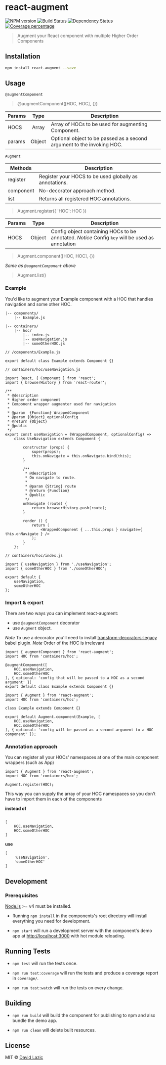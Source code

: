 # react-augment

[![NPM version][npm-image]][npm-url] [![Build Status][travis-image]][travis-url] [![Dependency Status][daviddm-image]][daviddm-url] [![Coverage percentage][coveralls-image]][coveralls-url]

> Augment your React component with multiple Higher Order Components

## Installation

```bash
npm install react-augment --save
```

## Usage

`@augmentComponent`

> @augmentComponent([HOC, HOC], {})

| Params | Type   | Description |
| ------ |:------:| ----------- |
| HOCS   | Array  | Array of HOCs to be used for augmenting Component.
| params | Object | Optional object to be passed as a second argument to the invoking HOC.


`Augment`

| Methods   | Description |
| --------- | ----------- |
| register  | Register your HOCS to be used globally as annotations.
| component | No-decorator approach method.
| list      | Returns all registered HOC annotations.

> Augment.register({ 'HOC': HOC })

| Params | Type    | Description |
| ------ |:-------:| ----------- |
| HOCS   | Object  | Config object containing HOCs to be annotated. *Notice* Config `key` will be used as annotation

> Augment.component([HOC, HOC], {})

*Same as `@augmentComponent` above*

> Augment.list()


### Example

You'd like to augment your Example component with a HOC that handles navigation
and some other HOC.

```
|-- components/
    |-- Example.js

|-- containers/
    |-- hoc/
        |-- index.js
        |-- useNavigation.js
        |-- someOtherHOC.js

```

```
// /components/Example.js

export default class Example extends Component {}
```

```
// containers/hoc/useNavigation.js

import React, { Component } from 'react';
import { browserHistory } from 'react-router';

/**
 * @description
 * Higher order component
 * Component wrapper augmenter used for navigation
 *
 * @param  {Function} WrappedComponent
 * @param {Object} optionalConfig
 * @return {Object}
 * @public
 */
export const useNavigation = (WrappedComponent, optionalConfig) =>
    class UseNavigation extends Component {

        constructor (props) {
            super(props);
            this.onNavigate = this.onNavigate.bind(this);
        }

        /**
         * @description
         * On navigate to route.
         *
         * @param {String} route
         * @return {Function}
         * @public
         */
        onNavigate (route) {
            return browserHistory.push(route);
        }

        render () {
            return (
                <WrappedComponent { ...this.props } navigate={ this.onNavigate } />
            );
        }
    };
```

```
// containers/hoc/index.js

import { useNavigation } from './useNavigation';
import { someOtherHOC } from './someOtherHOC';

export default {
    useNavigation,
    someOtherHOC
};
```

### Import & export

There are two ways you can implement react-augment:
- use `@augmentComponent` decorator
- use `Augment` object.

*Note* To use a decorator you'll need to install [transform-decorators-legacy](transform-decorators) babel plugin.
*Note* Order of the HOC is irrelevant

```
import { augmentComponent } from 'react-augment';
import HOC from 'containers/hoc';

@augmentComponent([
    HOC.useNavigation,
    HOC.someOtherHOC
], { optional: 'config that will be passed to a HOC as a second argument' })
export default class Example extends Component {}
```

```
import { Augment } from 'react-augment';
import HOC from 'containers/hoc';

class Example extends Component {}

export default Augment.component(Example, [
    HOC.useNavigation,
    HOC.someOtherHOC
], { optional: 'config will be passed as a second argument to a HOC component' });
```

### Annotation approach

You can register all your HOCs' namespaces at one of the main component wrappers (such as App)

```
import { Augment } from 'react-augment';
import HOC from 'containers/hoc';

Augment.register(HOC);

```

This way you can supply the array of your HOC namespaces so you don't have to import them in each of the components

**instead of**

```

[
    HOC.useNavigation,
    HOC.someOtherHOC
]
```

**use**

```
[
    'useNavigation',
    'someOtherHOC'
]
```

## Development

### Prerequisites

[Node.js](http://nodejs.org/) >= v4 must be installed.

- Running `npm install` in the components's root directory will install everything you need for development.

- `npm start` will run a development server with the component's demo app at [http://localhost:3000](http://localhost:3000) with hot module reloading.

## Running Tests

- `npm test` will run the tests once.

- `npm run test:coverage` will run the tests and produce a coverage report in `coverage/`.

- `npm run test:watch` will run the tests on every change.

## Building

- `npm run build` will build the component for publishing to npm and also bundle the demo app.

- `npm run clean` will delete built resources.

## License

MIT © [David Lazic]()


[npm-image]: https://badge.fury.io/js/react-augment.svg
[npm-url]: https://npmjs.org/package/react-augment
[travis-image]: https://travis-ci.org/DavidLazic/react-augment.svg?branch=master
[travis-url]: https://travis-ci.org/DavidLazic/react-augment
[daviddm-image]: https://david-dm.org/DavidLazic/react-augment.svg?theme=shields.io
[daviddm-url]: https://david-dm.org/DavidLazic/react-augment
[coveralls-image]: https://coveralls.io/repos/DavidLazic/react-augment/badge.svg
[coveralls-url]: https://coveralls.io/r/DavidLazic/react-augment
[transform-decorators]: https://github.com/loganfsmyth/babel-plugin-transform-decorators-legacy
